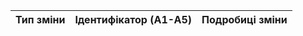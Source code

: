 |Тип зміни|Ідентифікатор (A1-A5)|Подробиці зміни|
|---------------|----------------------|---------------|
